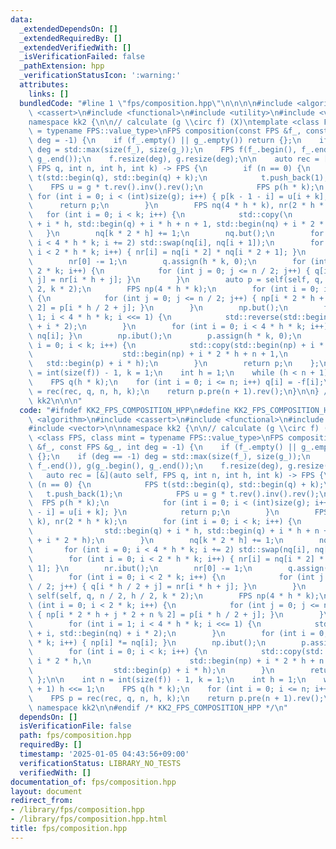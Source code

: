 ```yaml
---
data:
  _extendedDependsOn: []
  _extendedRequiredBy: []
  _extendedVerifiedWith: []
  _isVerificationFailed: false
  _pathExtension: hpp
  _verificationStatusIcon: ':warning:'
  attributes:
    links: []
  bundledCode: "#line 1 \"fps/composition.hpp\"\n\n\n\n#include <algorithm>\n#include\
    \ <cassert>\n#include <functional>\n#include <utility>\n#include <vector>\n\n\
    namespace kk2 {\n\n// calculate (g \\circ f) (X)\ntemplate <class FPS, class mint\
    \ = typename FPS::value_type>\nFPS composition(const FPS &f_, const FPS &g_, int\
    \ deg = -1) {\n    if (f_.empty() || g_.empty()) return {};\n    if (deg == -1)\
    \ deg = std::max(size(f_), size(g_));\n    FPS f(f_.begin(), f_.end()), g(g_.begin(),\
    \ g_.end());\n    f.resize(deg), g.resize(deg);\n\n    auto rec = [&](auto self,\
    \ FPS q, int n, int h, int k) -> FPS {\n        if (n == 0) {\n            FPS\
    \ t(std::begin(q), std::begin(q) + k);\n            t.push_back(1);\n        \
    \    FPS u = g * t.rev().inv().rev();\n            FPS p(h * k);\n           \
    \ for (int i = 0; i < (int)size(g); i++) { p[k - 1 - i] = u[i + k]; }\n      \
    \      return p;\n        }\n        FPS nq(4 * h * k), nr(2 * h * k);\n     \
    \   for (int i = 0; i < k; i++) {\n            std::copy(\n                std::begin(q)\
    \ + i * h, std::begin(q) + i * h + n + 1, std::begin(nq) + i * 2 * h);\n     \
    \   }\n        nq[k * 2 * h] += 1;\n        nq.but();\n        for (int i = 0;\
    \ i < 4 * h * k; i += 2) std::swap(nq[i], nq[i + 1]);\n        for (int i = 0;\
    \ i < 2 * h * k; i++) { nr[i] = nq[i * 2] * nq[i * 2 + 1]; }\n        nr.ibut();\n\
    \        nr[0] -= 1;\n        q.assign(h * k, 0);\n        for (int i = 0; i <\
    \ 2 * k; i++) {\n            for (int j = 0; j <= n / 2; j++) { q[i * h / 2 +\
    \ j] = nr[i * h + j]; }\n        }\n        auto p = self(self, q, n / 2, h /\
    \ 2, k * 2);\n        FPS np(4 * h * k);\n        for (int i = 0; i < 2 * k; i++)\
    \ {\n            for (int j = 0; j <= n / 2; j++) { np[i * 2 * h + j * 2 + n %\
    \ 2] = p[i * h / 2 + j]; }\n        }\n        np.but();\n        for (int i =\
    \ 1; i < 4 * h * k; i <<= 1) {\n            std::reverse(std::begin(nq) + i, std::begin(nq)\
    \ + i * 2);\n        }\n        for (int i = 0; i < 4 * h * k; i++) { np[i] *=\
    \ nq[i]; }\n        np.ibut();\n        p.assign(h * k, 0);\n        for (int\
    \ i = 0; i < k; i++) {\n            std::copy(std::begin(np) + i * 2 * h,\n  \
    \                    std::begin(np) + i * 2 * h + n + 1,\n                   \
    \   std::begin(p) + i * h);\n        }\n        return p;\n    };\n\n    int n\
    \ = int(size(f)) - 1, k = 1;\n    int h = 1;\n    while (h < n + 1) h <<= 1;\n\
    \    FPS q(h * k);\n    for (int i = 0; i <= n; i++) q[i] = -f[i];\n    FPS p\
    \ = rec(rec, q, n, h, k);\n    return p.pre(n + 1).rev();\n}\n\n} // namespace\
    \ kk2\n\n\n"
  code: "#ifndef KK2_FPS_COMPOSITION_HPP\n#define KK2_FPS_COMPOSITION_HPP 1\n\n#include\
    \ <algorithm>\n#include <cassert>\n#include <functional>\n#include <utility>\n\
    #include <vector>\n\nnamespace kk2 {\n\n// calculate (g \\circ f) (X)\ntemplate\
    \ <class FPS, class mint = typename FPS::value_type>\nFPS composition(const FPS\
    \ &f_, const FPS &g_, int deg = -1) {\n    if (f_.empty() || g_.empty()) return\
    \ {};\n    if (deg == -1) deg = std::max(size(f_), size(g_));\n    FPS f(f_.begin(),\
    \ f_.end()), g(g_.begin(), g_.end());\n    f.resize(deg), g.resize(deg);\n\n \
    \   auto rec = [&](auto self, FPS q, int n, int h, int k) -> FPS {\n        if\
    \ (n == 0) {\n            FPS t(std::begin(q), std::begin(q) + k);\n         \
    \   t.push_back(1);\n            FPS u = g * t.rev().inv().rev();\n          \
    \  FPS p(h * k);\n            for (int i = 0; i < (int)size(g); i++) { p[k - 1\
    \ - i] = u[i + k]; }\n            return p;\n        }\n        FPS nq(4 * h *\
    \ k), nr(2 * h * k);\n        for (int i = 0; i < k; i++) {\n            std::copy(\n\
    \                std::begin(q) + i * h, std::begin(q) + i * h + n + 1, std::begin(nq)\
    \ + i * 2 * h);\n        }\n        nq[k * 2 * h] += 1;\n        nq.but();\n \
    \       for (int i = 0; i < 4 * h * k; i += 2) std::swap(nq[i], nq[i + 1]);\n\
    \        for (int i = 0; i < 2 * h * k; i++) { nr[i] = nq[i * 2] * nq[i * 2 +\
    \ 1]; }\n        nr.ibut();\n        nr[0] -= 1;\n        q.assign(h * k, 0);\n\
    \        for (int i = 0; i < 2 * k; i++) {\n            for (int j = 0; j <= n\
    \ / 2; j++) { q[i * h / 2 + j] = nr[i * h + j]; }\n        }\n        auto p =\
    \ self(self, q, n / 2, h / 2, k * 2);\n        FPS np(4 * h * k);\n        for\
    \ (int i = 0; i < 2 * k; i++) {\n            for (int j = 0; j <= n / 2; j++)\
    \ { np[i * 2 * h + j * 2 + n % 2] = p[i * h / 2 + j]; }\n        }\n        np.but();\n\
    \        for (int i = 1; i < 4 * h * k; i <<= 1) {\n            std::reverse(std::begin(nq)\
    \ + i, std::begin(nq) + i * 2);\n        }\n        for (int i = 0; i < 4 * h\
    \ * k; i++) { np[i] *= nq[i]; }\n        np.ibut();\n        p.assign(h * k, 0);\n\
    \        for (int i = 0; i < k; i++) {\n            std::copy(std::begin(np) +\
    \ i * 2 * h,\n                      std::begin(np) + i * 2 * h + n + 1,\n    \
    \                  std::begin(p) + i * h);\n        }\n        return p;\n   \
    \ };\n\n    int n = int(size(f)) - 1, k = 1;\n    int h = 1;\n    while (h < n\
    \ + 1) h <<= 1;\n    FPS q(h * k);\n    for (int i = 0; i <= n; i++) q[i] = -f[i];\n\
    \    FPS p = rec(rec, q, n, h, k);\n    return p.pre(n + 1).rev();\n}\n\n} //\
    \ namespace kk2\n\n#endif /* KK2_FPS_COMPOSITION_HPP */\n"
  dependsOn: []
  isVerificationFile: false
  path: fps/composition.hpp
  requiredBy: []
  timestamp: '2025-01-05 04:43:56+09:00'
  verificationStatus: LIBRARY_NO_TESTS
  verifiedWith: []
documentation_of: fps/composition.hpp
layout: document
redirect_from:
- /library/fps/composition.hpp
- /library/fps/composition.hpp.html
title: fps/composition.hpp
---
```

